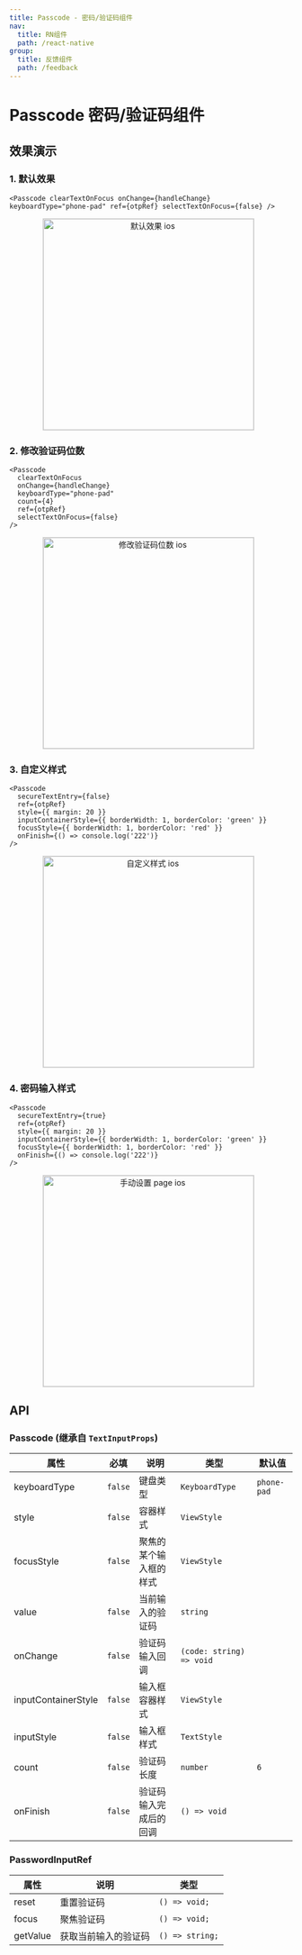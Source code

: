 ```yaml
---
title: Passcode - 密码/验证码组件
nav:
  title: RN组件
  path: /react-native
group:
  title: 反馈组件
  path: /feedback
---
```


# Passcode 密码/验证码组件

## 效果演示

### 1. 默认效果

```tsx | pure
<Passcode clearTextOnFocus onChange={handleChange} keyboardType="phone-pad" ref={otpRef} selectTextOnFocus={false} />
```

<center>
  <figure>
    <img
      alt="默认效果 ios"
      src="https://td-dev-public.oss-cn-hangzhou.aliyuncs.com/maoyes-app/1643188571380928998.gif"
      style="width: 375px; margin-right: 10px; border: 1px solid #ddd;"
    />
  </figure>
</center>

### 2. 修改验证码位数

```tsx | pure
<Passcode
  clearTextOnFocus
  onChange={handleChange}
  keyboardType="phone-pad"
  count={4}
  ref={otpRef}
  selectTextOnFocus={false}
/>
```

<center>
  <figure>
    <img
      alt="修改验证码位数 ios"
      src="https://td-dev-public.oss-cn-hangzhou.aliyuncs.com/maoyes-app/1643188376632283785.gif"
      style="width: 375px; margin-right: 10px; border: 1px solid #ddd;"
    />
  </figure>
</center>

### 3. 自定义样式

```tsx | pure
<Passcode
  secureTextEntry={false}
  ref={otpRef}
  style={{ margin: 20 }}
  inputContainerStyle={{ borderWidth: 1, borderColor: 'green' }}
  focusStyle={{ borderWidth: 1, borderColor: 'red' }}
  onFinish={() => console.log('222')}
/>
```

<center>
  <figure>
    <img
      alt="自定义样式 ios"
      src="https://td-dev-public.oss-cn-hangzhou.aliyuncs.com/maoyes-app/1643188967829347930.gif"
      style="width: 375px; margin-right: 10px; border: 1px solid #ddd;"
    />
  </figure>
</center>

### 4. 密码输入样式

```tsx | pure
<Passcode
  secureTextEntry={true}
  ref={otpRef}
  style={{ margin: 20 }}
  inputContainerStyle={{ borderWidth: 1, borderColor: 'green' }}
  focusStyle={{ borderWidth: 1, borderColor: 'red' }}
  onFinish={() => console.log('222')}
/>
```

<center>
  <figure>
    <img
      alt="手动设置 page ios"
      src="https://td-dev-public.oss-cn-hangzhou.aliyuncs.com/maoyes-app/1643189073013519274.gif"
      style="width: 375px; margin-right: 10px; border: 1px solid #ddd;"
    />
  </figure>
</center>

## API

### Passcode (继承自 `TextInputProps`)

| 属性                | 必填    | 说明                   | 类型                     | 默认值      |
| ------------------- | ------- | ---------------------- | ------------------------ | ----------- |
| keyboardType        | `false` | 键盘类型               | `KeyboardType`           | `phone-pad` |
| style               | `false` | 容器样式               | `ViewStyle`              |             |
| focusStyle          | `false` | 聚焦的某个输入框的样式 | `ViewStyle`              |             |
| value               | `false` | 当前输入的验证码       | `string`                 |             |
| onChange            | `false` | 验证码输入回调         | `(code: string) => void` |             |
| inputContainerStyle | `false` | 输入框容器样式         | `ViewStyle`              |             |
| inputStyle          | `false` | 输入框样式             | `TextStyle`              |             |
| count               | `false` | 验证码长度             | `number`                 | `6`         |
| onFinish            | `false` | 验证码输入完成后的回调 | `() => void`             |             |

### PasswordInputRef

| 属性     | 说明                 | 类型            |
| -------- | -------------------- | --------------- |
| reset    | 重置验证码           | `() => void;`   |
| focus    | 聚焦验证码           | `() => void;`   |
| getValue | 获取当前输入的验证码 | `() => string;` |
